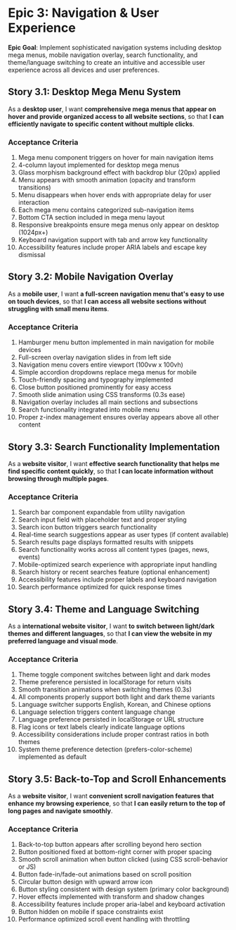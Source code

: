 # Epic 3: Navigation & User Experience

**Epic Goal**: Implement sophisticated navigation systems including desktop mega menus, mobile navigation overlay, search functionality, and theme/language switching to create an intuitive and accessible user experience across all devices and user preferences.

## Story 3.1: Desktop Mega Menu System

As a **desktop user**,
I want **comprehensive mega menus that appear on hover and provide organized access to all website sections**,
so that **I can efficiently navigate to specific content without multiple clicks**.

### Acceptance Criteria
1. Mega menu component triggers on hover for main navigation items
2. 4-column layout implemented for desktop mega menus
3. Glass morphism background effect with backdrop blur (20px) applied
4. Menu appears with smooth animation (opacity and transform transitions)
5. Menu disappears when hover ends with appropriate delay for user interaction
6. Each mega menu contains categorized sub-navigation items
7. Bottom CTA section included in mega menu layout
8. Responsive breakpoints ensure mega menus only appear on desktop (1024px+)
9. Keyboard navigation support with tab and arrow key functionality
10. Accessibility features include proper ARIA labels and escape key dismissal

## Story 3.2: Mobile Navigation Overlay

As a **mobile user**,
I want **a full-screen navigation menu that's easy to use on touch devices**,
so that **I can access all website sections without struggling with small menu items**.

### Acceptance Criteria
1. Hamburger menu button implemented in main navigation for mobile devices
2. Full-screen overlay navigation slides in from left side
3. Navigation menu covers entire viewport (100vw x 100vh)
4. Simple accordion dropdowns replace mega menus for mobile
5. Touch-friendly spacing and typography implemented
6. Close button positioned prominently for easy access
7. Smooth slide animation using CSS transforms (0.3s ease)
8. Navigation overlay includes all main sections and subsections
9. Search functionality integrated into mobile menu
10. Proper z-index management ensures overlay appears above all other content

## Story 3.3: Search Functionality Implementation

As a **website visitor**,
I want **effective search functionality that helps me find specific content quickly**,
so that **I can locate information without browsing through multiple pages**.

### Acceptance Criteria
1. Search bar component expandable from utility navigation
2. Search input field with placeholder text and proper styling
3. Search icon button triggers search functionality
4. Real-time search suggestions appear as user types (if content available)
5. Search results page displays formatted results with snippets
6. Search functionality works across all content types (pages, news, events)
7. Mobile-optimized search experience with appropriate input handling
8. Search history or recent searches feature (optional enhancement)
9. Accessibility features include proper labels and keyboard navigation
10. Search performance optimized for quick response times

## Story 3.4: Theme and Language Switching

As a **international website visitor**,
I want **to switch between light/dark themes and different languages**,
so that **I can view the website in my preferred language and visual mode**.

### Acceptance Criteria
1. Theme toggle component switches between light and dark modes
2. Theme preference persisted in localStorage for return visits
3. Smooth transition animations when switching themes (0.3s)
4. All components properly support both light and dark theme variants
5. Language switcher supports English, Korean, and Chinese options
6. Language selection triggers content language change
7. Language preference persisted in localStorage or URL structure
8. Flag icons or text labels clearly indicate language options
9. Accessibility considerations include proper contrast ratios in both themes
10. System theme preference detection (prefers-color-scheme) implemented as default

## Story 3.5: Back-to-Top and Scroll Enhancements

As a **website visitor**,
I want **convenient scroll navigation features that enhance my browsing experience**,
so that **I can easily return to the top of long pages and navigate smoothly**.

### Acceptance Criteria
1. Back-to-top button appears after scrolling beyond hero section
2. Button positioned fixed at bottom-right corner with proper spacing
3. Smooth scroll animation when button clicked (using CSS scroll-behavior or JS)
4. Button fade-in/fade-out animations based on scroll position
5. Circular button design with upward arrow icon
6. Button styling consistent with design system (primary color background)
7. Hover effects implemented with transform and shadow changes
8. Accessibility features include proper aria-label and keyboard activation
9. Button hidden on mobile if space constraints exist
10. Performance optimized scroll event handling with throttling